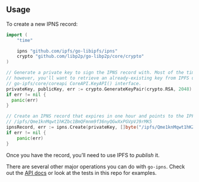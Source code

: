 ## Usage

To create a new IPNS record:

```go
import (
	"time"

	ipns "github.com/ipfs/go-libipfs/ipns"
	crypto "github.com/libp2p/go-libp2p/core/crypto"
)

// Generate a private key to sign the IPNS record with. Most of the time,
// however, you'll want to retrieve an already-existing key from IPFS using the
// go-ipfs/core/coreapi CoreAPI.KeyAPI() interface.
privateKey, publicKey, err := crypto.GenerateKeyPair(crypto.RSA, 2048)
if err != nil {
  panic(err)
}

// Create an IPNS record that expires in one hour and points to the IPFS address
// /ipfs/Qme1knMqwt1hKZbc1BmQFmnm9f36nyQGwXxPGVpVJ9rMK5
ipnsRecord, err := ipns.Create(privateKey, []byte("/ipfs/Qme1knMqwt1hKZbc1BmQFmnm9f36nyQGwXxPGVpVJ9rMK5"), 0, time.Now().Add(1*time.Hour))
if err != nil {
	panic(err)
}
```

Once you have the record, you’ll need to use IPFS to *publish* it.

There are several other major operations you can do with `go-ipns`. Check out the [API docs](https://pkg.go.dev/github.com/ipfs/go-libipfs/ipns) or look at the tests in this repo for examples.
